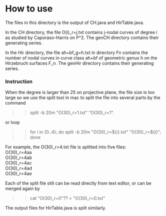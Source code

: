 # How to use

The files in this directory is the output of CH.java and HirTable.java. 

In the CH directory, the file O(i)_r=j.txt contains j-nodal curves of degree i as studied by Caporaso-Harris on P^2. The genCH directory contains their generating series.

In the Hir directory, the file ah+bf_g=h.txt in directory Fn contains the number of nodal curves in curve class ah+bf of geometric genus h on the Hirzebruch surfaces F_n. The genHir directory contains their generating series.

### Instruction
When the degree is larger than 25 on projective plane, the file size is too large so we use the split tool in mac to split the file into several parts by the command
>> split -b 20m "O(30)_r=1.txt" "O(30)_r=1".

or loop 

>> for i in {0..4}; do split -b 20m "O(30)_r=${i}.txt" "O(30)_r=${i}"; done

For example, the O(30)_r=4.txt file is splitted into five files: <br>
O(30)_r=4aa <br>
O(30)_r=4ab <br>
O(30)_r=4ac <br>
O(30)_r=4ad <br>
O(30)_r=4ae

Each of the split file still can be read directly from text editor, or can be merged again by
>> cat "O(30)_r=0"?? > "O(30)_r=0.txt"

The output files for HirTable.java is split similarly.
